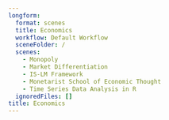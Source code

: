 ```yaml
---
longform:
  format: scenes
  title: Economics
  workflow: Default Workflow
  sceneFolder: /
  scenes:
    - Monopoly
    - Market Differentiation
    - IS-LM Framework
    - Monetarist School of Economic Thought
    - Time Series Data Analysis in R
  ignoredFiles: []
title: Economics
---
```

